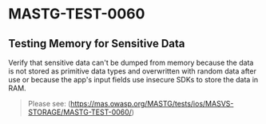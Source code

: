 #  MASTG-TEST-0060

## Testing Memory for Sensitive Data

Verify that sensitive data can't be dumped from memory because the data is not stored as primitive data types and overwritten with random data after use or because the app's input fields use insecure SDKs to store the data in RAM.

> Please see: (https://mas.owasp.org/MASTG/tests/ios/MASVS-STORAGE/MASTG-TEST-0060/)